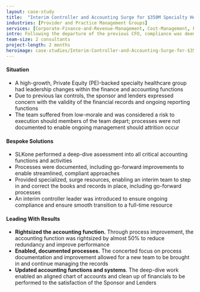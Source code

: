 ```yaml
---
layout: case-study
title:  "Interim Controller and Accounting Surge for $350M Specialty Healthcare Services"
industries: [Provider and Practice Management Groups]
services: [Corporate-Finance-and-Revenue-Management, Cost-Management, Financial-Analytics, Performance-Improvement]
intro: Following the departure of the previous CFO, compliance was deemed lax and required surge capacity in the controllership function
team-size: 2 consultants
project-length: 2 months
heroimage: case-studies/Interim-Controller-and-Accounting-Surge-for-$350M-Specialty-Healthcare-Services.jpg
---
```


#### Situation
- A high-growth, Private Equity (PE)-backed specialty healthcare group had leadership changes within the finance and accounting functions​
- Due to previous lax controls, the sponsor and lenders expressed concern with the validity of the financial records and ongoing reporting functions​
- The team suffered from low-morale and was considered a risk to execution should members of the team depart; processes were not documented to enable ongoing management should attrition occur

#### Bespoke Solutions
- SLKone performed a deep-dive assessment into all critical accounting functions and activities​
- Processes were documented, including go-forward improvements to enable streamlined, compliant approaches​
- Provided specialized, surge resources, enabling an interim team to step in and correct the books and records in place, including go-forward processes​
- An interim controller leader was introduced to ensure ongoing compliance and ensure smooth transition to a full-time resource

#### Leading With Results
- **Rightsized the accounting function.** Through process improvement, the accounting function was rightsized by almost 50% to reduce redundancy and improve performance​
- **Enabled, documented processes.**  The concerted focus on process documentation and improvement allowed for a new team to be brought in and continue managing the records​
- **Updated accounting functions and systems**. The deep-dive work enabled an aligned chart of accounts and clean up of financials to be performed to the satisfaction of the Sponsor and Lenders

